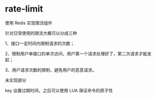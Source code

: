 # rate-limit

使用 Redis 实现限流组件  

针对日常使用的限流大概可以分成三种     

1、接口一定时间内限制请求的次数；  

2、限制用户单接口的单次访问，用户第一个请求处理好了，第二次请求才能发起；   

3、用户请求次数的限制，避免用户的恶意请求。   

未实现部分  

key 设置过期时间，之后可以使用 LUA 保证命令的原子性  


